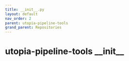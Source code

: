 ```yaml
---
title: __init__.py
layout: default
nav_order: 2
parent: utopia-pipeline-tools
grand_parent: Repositories
---
```


# utopia-pipeline-tools \_\_init\_\_